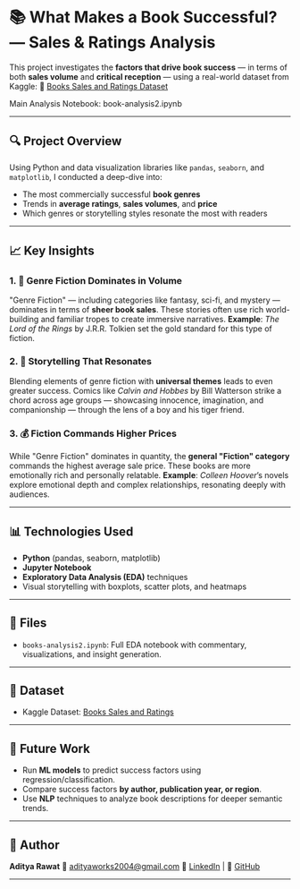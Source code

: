 # 📚 What Makes a Book Successful? — Sales & Ratings Analysis

This project investigates the **factors that drive book success** — in terms of both **sales volume** and **critical reception** — using a real-world dataset from Kaggle:
🔗 [Books Sales and Ratings Dataset](https://www.kaggle.com/datasets/thedevastator/books-sales-and-ratings)

Main Analysis Notebook: book-analysis2.ipynb

---

## 🔍 Project Overview

Using Python and data visualization libraries like `pandas`, `seaborn`, and `matplotlib`, I conducted a deep-dive into:

* The most commercially successful **book genres**
* Trends in **average ratings**, **sales volumes**, and **price**
* Which genres or storytelling styles resonate the most with readers

---

## 📈 Key Insights

### 1. 📖 Genre Fiction Dominates in Volume

"Genre Fiction" — including categories like fantasy, sci-fi, and mystery — dominates in terms of **sheer book sales**. These stories often use rich world-building and familiar tropes to create immersive narratives.
**Example**: *The Lord of the Rings* by J.R.R. Tolkien set the gold standard for this type of fiction.

### 2. 🎨 Storytelling That Resonates

Blending elements of genre fiction with **universal themes** leads to even greater success. Comics like *Calvin and Hobbes* by Bill Watterson strike a chord across age groups — showcasing innocence, imagination, and companionship — through the lens of a boy and his tiger friend.

### 3. 💰 Fiction Commands Higher Prices

While "Genre Fiction" dominates in quantity, the **general "Fiction" category** commands the highest average sale price. These books are more emotionally rich and personally relatable.
**Example**: *Colleen Hoover*’s novels explore emotional depth and complex relationships, resonating deeply with audiences.

---

## 📊 Technologies Used

* **Python** (pandas, seaborn, matplotlib)
* **Jupyter Notebook**
* **Exploratory Data Analysis (EDA)** techniques
* Visual storytelling with boxplots, scatter plots, and heatmaps

---

## 📁 Files

* `books-analysis2.ipynb`: Full EDA notebook with commentary, visualizations, and insight generation.

---

## 🔗 Dataset

* Kaggle Dataset: [Books Sales and Ratings](https://www.kaggle.com/datasets/thedevastator/books-sales-and-ratings)

---

## 🧠 Future Work

* Run **ML models** to predict success factors using regression/classification.
* Compare success factors **by author, publication year, or region**.
* Use **NLP** techniques to analyze book descriptions for deeper semantic trends.

---

## 🙌 Author

**Aditya Rawat**
📧 [adityaworks2004@gmail.com](mailto:adityaworks2004@gmail.com)
🔗 [LinkedIn](https://www.linkedin.com/in/aditya-rawat-27ab59292) | 🧠 [GitHub](https://github.com/Adi-Ida404)

---
